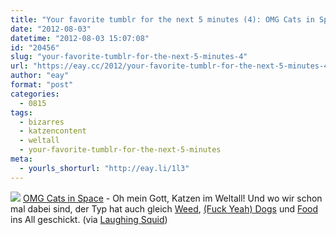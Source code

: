 ```yaml
---
title: "Your favorite tumblr for the next 5 minutes (4): OMG Cats in Space"
date: "2012-08-03"
datetime: "2012-08-03 15:07:08"
id: "20456"
slug: "your-favorite-tumblr-for-the-next-5-minutes-4"
url: "https://eay.cc/2012/your-favorite-tumblr-for-the-next-5-minutes-4/"
author: "eay"
format: "post"
categories:
  - 0815
tags:
  - bizarres
  - katzencontent
  - weltall
  - your-favorite-tumblr-for-the-next-5-minutes
meta:
  - yourls_shorturl: "http://eay.li/1l3"
---
```


![](https://eay.cc/uploads/2012/catsinspace.gif) [OMG Cats in Space](http://omgcatsinspace.tumblr.com/) - Oh mein Gott, Katzen im Weltall! Und wo wir schon mal dabei sind, der Typ hat auch gleich [Weed](http://weedinspace.tumblr.com/), [(Fuck Yeah) Dogs](http://fuckyeahdogsinspace.tumblr.com/) und [Food](http://foodinspace.tumblr.com/) ins All geschickt. (via [Laughing Squid](http://laughingsquid.com/omg-cats-in-space-sends-cats-to-outer-space-with-animated-gifs/))
